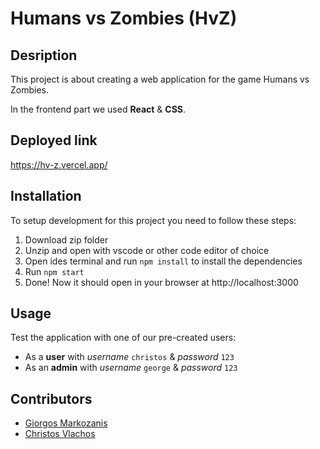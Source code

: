 # Humans vs Zombies (HvZ)
## Desription
This project is about creating a web application for the game Humans vs Zombies.

In the frontend part we used __React__ & __CSS__.

## Deployed link
https://hv-z.vercel.app/

## Installation
To setup development for this project you need to follow these steps:
1. Download zip folder
2. Unzip and open with vscode or other code editor of choice
3. Open ides terminal and run `npm install` to install the dependencies
4. Run `npm start`
5. Done! Now it should open in your browser at http://localhost:3000

## Usage
Test the application with one of our pre-created users:
- As a **user** with *username* `christos` & *password* `123`
- As an **admin** with *username* `george` & *password* `123`

## Contributors
- [Giorgos Markozanis](https://github.com/markajino)
- [Christos Vlachos](https://github.com/ChristosVlachos2000)

